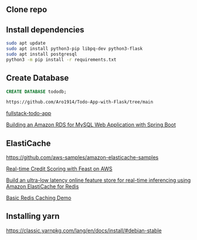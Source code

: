 ## Clone repo

## Install dependencies
```bash
sudo apt update
sudo apt install python3-pip libpq-dev python3-flask
sudo apt install postgresql 
python3 -m pip install -r requirements.txt
```
## Create Database
```sql
CREATE DATABASE tododb;

```
```bash
https://github.com/Aro1914/Todo-App-with-Flask/tree/main

```

[fullstack-todo-app](https://github.com/KWagner91/fullstack-todo-app)

[Building an Amazon RDS for MySQL Web Application with Spring Boot](https://github.com/awsdocs/aws-doc-sdk-examples/tree/main/javav2/usecases/Creating_rds_item_tracker)


## ElastiCache

https://github.com/aws-samples/amazon-elasticache-samples

[Real-time Credit Scoring with Feast on AWS](https://github.com/aws-samples/amazon-elasticache-samples/tree/main/blogs/feast-aws-credit-scoring)

[Build an ultra-low latency online feature store for real-time inferencing using Amazon ElastiCache for Redis](https://aws.amazon.com/blogs/database/build-an-ultra-low-latency-online-feature-store-for-real-time-inferencing-using-amazon-elasticache-for-redis/)

[Basic Redis Caching Demo](https://github.com/redis-developer/basic-caching-demo-nodejs)


## Installing yarn
https://classic.yarnpkg.com/lang/en/docs/install/#debian-stable
